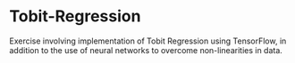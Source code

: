 # Tobit-Regression
Exercise involving implementation of Tobit Regression using TensorFlow, in addition to the use of neural networks to overcome non-linearities in data.
